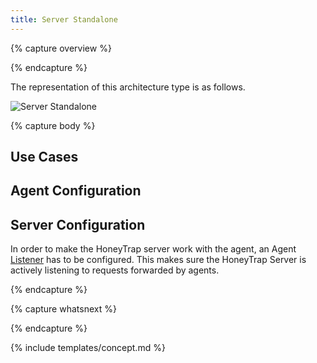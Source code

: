 ```yaml
---
title: Server Standalone
---
```


{% capture overview %}

{% endcapture %}

The representation of this architecture type is as follows.

![Server Standalone](/images/architecture/server.png)

{% capture body %}

## Use Cases



## Agent Configuration



## Server Configuration

In order to make the HoneyTrap server work with the agent, an Agent [Listener](/docs/concepts/objects/listeners/) has to be configured. This makes sure the HoneyTrap Server is actively listening to requests forwarded by agents.

{% endcapture %}


{% capture whatsnext %}

{% endcapture %}

{% include templates/concept.md %}
